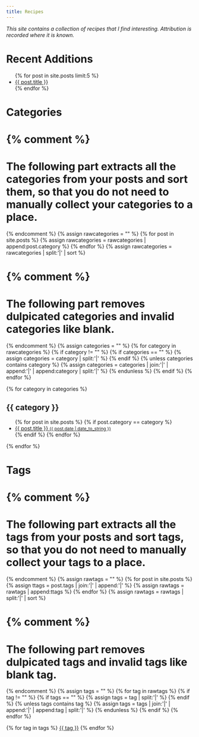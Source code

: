 ```yaml
---
title: Recipes
---
```


*This site contains a collection of recipes that I find interesting. Attribution is recorded where it is known.*

# Recent Additions

<ul>
  {% for post in site.posts limit:5 %}
    <li>
      <a href="{{ post.url | prepend: site.baseurl }}">{{ post.title }}</a>
    </li>
  {% endfor %}
</ul>

# Categories

{% comment %}
=======================
The following part extracts all the categories from your posts and sort them, so that you do not need to manually collect your categories to a place.
=======================
{% endcomment %}
{% assign rawcategories = "" %}
{% for post in site.posts %}
	{% assign rawcategories = rawcategories | append:post.category %}
{% endfor %}
{% assign rawcategories = rawcategories | split:'|' | sort %}

{% comment %}
=======================
The following part removes dulpicated categories and invalid categories like blank.
=======================
{% endcomment %}
{% assign categories = "" %}
{% for category in rawcategories %}
	{% if category != "" %}
		{% if categories == "" %}
			{% assign categories = category | split:'|' %}
		{% endif %}
		{% unless categories contains category %}
			{% assign categories = categories | join:'|' | append:'|' | append:category | split:'|' %}
		{% endunless %}
	{% endif %}
{% endfor %}

{% for category in categories %}
## {{ category }}
<ul>
  {% for post in site.posts %}
    {% if post.category == category %}
    <li>
      <a href="{{ post.url | prepend: site.baseurl }}">{{ post.title }} <small>{{ post.date | date_to_string }}</small></a>
    </li>
    {% endif %}
  {% endfor %}
</ul>
{% endfor %}

# Tags

{% comment %}
=======================
The following part extracts all the tags from your posts and sort tags, so that you do not need to manually collect your tags to a place.
=======================
{% endcomment %}
{% assign rawtags = "" %}
{% for post in site.posts %}
	{% assign ttags = post.tags | join:'|' | append:'|' %}
	{% assign rawtags = rawtags | append:ttags %}
{% endfor %}
{% assign rawtags = rawtags | split:'|' | sort %}

{% comment %}
=======================
The following part removes dulpicated tags and invalid tags like blank tag.
=======================
{% endcomment %}
{% assign tags = "" %}
{% for tag in rawtags %}
	{% if tag != "" %}
		{% if tags == "" %}
			{% assign tags = tag | split:'|' %}
		{% endif %}
		{% unless tags contains tag %}
			{% assign tags = tags | join:'|' | append:'|' | append:tag | split:'|' %}
		{% endunless %}
	{% endif %}
{% endfor %}

{% for tag in tags %}
	<a href="#{{ tag | slugify }}">{{ tag }}</a>
{% endfor %}